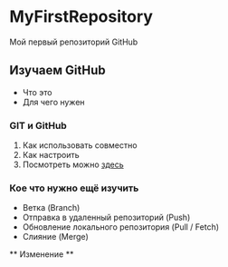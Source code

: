 # MyFirstRepository
Мой первый репозиторий GitHub
## **Изучаем GitHub** 
* Что это
* Для чего нужен
### **GIT и GitHub**
1. Как использовать совместно
2. Как настроить
3. Посмотреть можно [здесь](https://apps.skillfactory.ru/learning/course/course-v1:SkillFactory+CDEV+2021/block-v1:SkillFactory+CDEV+2021+type@sequential+block@08bc860288a24248ad5aec35f1e9662e/block-v1:SkillFactory+CDEV+2021+type@vertical+block@40d9d6e01eae4fee8296485976d59fb0)

### Кое что нужно ещё изучить
* Ветка (Branch)
* Отправка в удаленный репозиторий (Push)
* Обновление локального репозитория (Pull / Fetch)
* Слияние (Merge)

** Изменение **